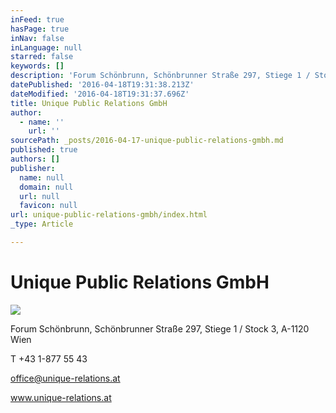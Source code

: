```yaml
---
inFeed: true
hasPage: true
inNav: false
inLanguage: null
starred: false
keywords: []
description: 'Forum Schönbrunn, Schönbrunner Straße 297, Stiege 1 / Stock 3, A-1120 Wien'
datePublished: '2016-04-18T19:31:38.213Z'
dateModified: '2016-04-18T19:31:37.696Z'
title: Unique Public Relations GmbH
author:
  - name: ''
    url: ''
sourcePath: _posts/2016-04-17-unique-public-relations-gmbh.md
published: true
authors: []
publisher:
  name: null
  domain: null
  url: null
  favicon: null
url: unique-public-relations-gmbh/index.html
_type: Article

---
```

# Unique Public Relations GmbH
![](https://the-grid-user-content.s3-us-west-2.amazonaws.com/7291ae62-f988-48ab-9e64-84e00934587a.jpg)

Forum Schönbrunn, Schönbrunner Straße 297, Stiege 1 / Stock 3, A-1120 Wien

T +43 1-877 55 43

office@unique-relations.at

www.unique-relations.at